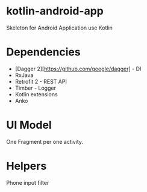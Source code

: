 # kotlin-android-app
Skeleton for Android Application use Kotlin

# Dependencies
 * [Dagger 2][https://github.com/google/dagger] - DI
 * RxJava
 * Retrofit 2 - REST API
 * Timber - Logger
 * Kotlin extensions
 * Anko
 
# UI Model
One Fragment per one activity.

# Helpers
Phone input filter
